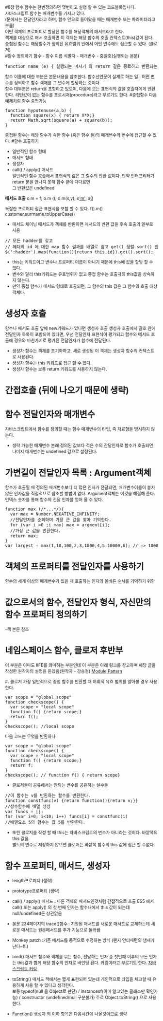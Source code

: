 #8장 함수
함수는 한번정의하면 몇번이고 실행 할 수 있는 코드블록입니다.  
자바스크립트 함수는 매개변수를 가지고 있다.   
(문에서는 전달인자라고 하며, 함수 안으로 들어왔을 때는 매개변수 또는 파라미터라고 부름)  
어떤 객체의 프로퍼티로 할당된 함수를 해당객체의 매서드라고 한다.  
객체를 대상으로 해서 호출하면 이 객체는 해당 함수의 호출 컨텍스트(this)값이 된다.  
중첩된 함수는 해당함수가 정의된 유효범위 안에서 어떤 변수에도 접근할 수 있다. (클로저)  
#함수 정의하기
함수 - 함수 이름 식별자 - 매개변수 -  중괄호(실행되는 본문)
<pre>
function name (e) { 실행되는 머시기 와 return 같은 종료하고 반환되는 머시기(없음 undefined) };   
</pre>
함수 이름에 대한 부분은 본문내용을 참조한다.
함수선언문이 실제로 하는 일 : 어떤 변수를 정의하고 함수 객체를 그 변수에 할당하는 것이다.  
함수 대부분은 return을 포함하고 있으며, 다음에 오는 표현식의 값을 호출자에게 반환한다.
리턴값이 없는 함수를 프로시저(procedure)라고 부르기도 한다.
#중첩함수
다음 예제처럼 함수 중첩가능
<pre>
function hypotenuse(a,b) {
  function square(x) { return X*X;}
  return Math.sqrt(square(a) + square(b));
}
</pre>
중첩된 함수는 해당 함수가 속한 함수 (혹은 함수 들)의 매개변수와 변수에 접근할 수 있다.
#함수 호출하기
+ 일반적인 함수 형태
+ 매서드 형태
+ 생성자
+ call() / apply()  매서드  
일반적인 함수 호출에서 표현식의 값은 그 함수의 반환 값이다. 만약 인터프리터가 return 문을 만나지 못해 함수 끝에 다다르면  
그 반환값은 undefined  

<strong>매서드 호출</strong>
o.m = f;
o.m ();
o.m(x,y);
o['m'](x,y);
a[0](z)

복잡한 프로퍼티 접근 표현식을 포함 할 수 있다.
f().m()
customer.surrname.toUpperCase()

+ 매서드 체이닝
매서드가 객체를 반환하면 매서드의 반환 값을 후속 호출의 일부로 사용
<pre>
// 모든 hadder를 갖고
// 헤더의 id 에 대한 map 함수 결과를 배열로 얻고 get() 정렬 sort() 한다.
$(':hadder').map(function(){return this.id}).get().sort();
</pre>

+ this는 키워드이고 변수나 프로퍼티 이름이 아니기 때문에 this에 값을 할당 할 수 없다.
+ 변수와 달리 this키워드는 유효범위가 없고 중첩 함수는 호출자의 this값을 상속하지 않는다.
+ 만약 중첩 함수가 매서드 형태로 호출되면, 그 함수의 this 값은 그 함수의 호출 대상 객체다.

# 생성자 호출
함수나 매서도 호출 앞에 new키워드가 있다면 생성자 호출
생성자 호출에서 괄호 안에 전달인자 목록이 포함되어 있다면, 우선 전달인자 표현식이 평가되고 함수와
메서드 호출에 경우와 마찬가지로 평가된 전달인자가 함수에 전달된다.

+ 생성자 함수는 객체를 초기화하고, 새로 생성된 이 객체는 생성자 함수의 컨텍스트로 사용된다.
+ 생성자 함수는 this 키워드로 접근 할 수 있다.
+ 생성자 함수는 보통 return 키워드를 사용하지 않는다.

# 간접호출 (뒤에 나오기 때문에 생략)

# 함수 전달인자와 매개변수
자바스크립트에서 함수를 정의할 때는 함수 매개변수의 타입, 즉 자료형을 명시하지 않는다.

+ 생략 가능한 매개변수
본래 정의된 값보다 적은 수의 잔달인자로 함수가 호출되면 나머지 매개변수는  undefined 값으로 설정된다.

# 가변길이 전달인자 목록 : Argument객체
함수가 호출될 때 정의된 매개변수보다 더 많은 인자가 전달되면, 매개변수이름이 붙지 않은 인자값을 직접적으로 참조할 방법이 없다.
Argument객체는 이것을 해결해 준다.인덱스 숫자를 통해 함수의 전달 인자를 얻어 올 수 있다.
<pre>
function max (/*...*/){
  var max = Number.NEGATIVE_INFINITY;
  //전달인자를 순회하며 가장 큰 값을 찾아 기억한다.
  for (var i =0 ;i<argment.length;i++)
  if (argment[i] > max) max = argment[i];
  //가장 큰 값을 반환한다.
  return max;
}
var largest = max(1,10,100,2,3,1000,4,5,10000,6); // => 10000
</pre>
# 객체의 프로퍼티를 전달인자를 사용하기
함수의 세개 이상의 매개변수가 있을 때 호출하는 인자의 올바른 순서를 기억하기 위함

# 값으로서의 함수, 전달인자 형식, 자신만의 함수 프로퍼티 정의하기
-책 본문 참조

# 네임스페이스 함수, 클로저 후반부
이 부분은 아마도 IIFE를 의미하는 부분인데 이 부분은 아래 링크를 참고하며 해당 글을 작성한 원작자의 설명을 듣겠음(원작자 - 강승철)
[Module Pattern](https://github.com/dotNetTree/I-Konow-JS/blob/master/oop-in-js/03_module_pattern_and_....md)

#. 클로저
가장 일반적으로 중첩 함수를 반환할 때 어휘적 유효 범위를 알아볼 경우 사용한다.
<pre>
var scope = "global scope"
function checkscope() {
  var scope = "local scope"
  function f() {return scope;}
  return f();
}
checkscope(); //local scope
</pre>
다음 코드는 무엇을 반환하나
<pre>
var scope = "global scope"
function checkscope() {
  var scope = "local scope"
  function f() {return scope;}
  return f;
}
checkscope(); // function f() { return scope}
</pre>

+ 클로저들이 공유해서는 안되는 변수를 공유하는 실수들
<pre>
//이 함수는 v를 반환하는 함수를 반환한다.
function constfunc(v) {return function(){return v;}}
//상수함수에 배열 생성
var funcs = [];
for (var i=0; i<10; i++) funcs[i] = constfunc(i)
//배열요소 5의 함수는 값 5를 반환한다.
</pre>

+ 또한 클로저를 작성 할 때 this는 자바스크립트의 변수가 아니라는 것이다. 바깥쪽의 this 값을  
 별도의 변수로 저장하지 않으면 클로저는 바깥쪽 함수의 this 값에 접근 할 수없다.

# 함수 프로퍼티, 매서드, 생성자
+ length프로퍼티 (생략)
+ prototype프로퍼티 (생략)
+ call() / apply() 매서드 : 다른 객체의 매서드인것처럼 간접적으로 호출
ES5 에서 call() 또는 apply() 의 첫 번째 인자는 함수내에서 this 값이 되는데 null/undefined든 상관없음

+ 본문 234페이지의 trace()함수 : 지정된 매서드를 새로운 매서드로 교체하는데 새로운 매서드는 원본메서드를 추가 기능으로 둘러쌈
+ Monkey patch :기존 메서드를 동적으로 수정하는 방식 (왠지 안티패턴의 냄새가 난다~!!!)

+ bind() 매서드
함수와 객체를 묶는 함수, 전달하는 인자 중 첫번째 이후의 모든 인자는 this값과 함께 해당 함수의 인자로 바인딩 된다.
커링이라고 부르기도 한다.
[자바스크립트 커링](http://anster.tistory.com/144)

+ toString() 매서드
책에서는 짧게 표현되어 있는데 개인적으로 타입을 체크할 때 유용하게 사용 할 수 있다고 생각한다.  
보통 typeof(null 을 Object로 판단) / instanceof(이미 알고있는 클래스만 확인가능) / constructor (undefined/null 구분불가)
주로 Object.toString() 으로 사용한다.

+ Function() 생성자 외 이하 항목은 다음시간에 나올것이므로 생략
